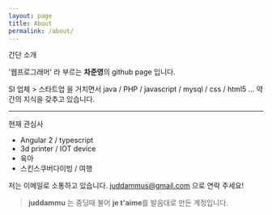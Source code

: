 ```yaml
---
layout: page
title: About
permalink: /about/
---
```


 <i class="icon-file"></i> 간단 소개

 '웹프로그래머' 라 부르는 **차준영**의 github page 입니다.

SI 업체 > 스타트업 을 거치면서 java / PHP / javascript / mysql / css / html5 ... 
약간의 지식을 갖추고 있습니다. 

---
<i class="icon-folder-open"></i> 현재 관심사

- Angular 2 / typescript
- 3d printer / IOT device
- 육아
- 스킨스쿠버다이빙 / 여행

저는 이메일로 소통하고 있습니다. [juddammus@gmail.com](mailto:juddammus@gmail.com) 으로 연락 주세요!

> **juddammu** 는 중딩때 불어 **je t'aime**를 발음대로 만든 계정입니다.